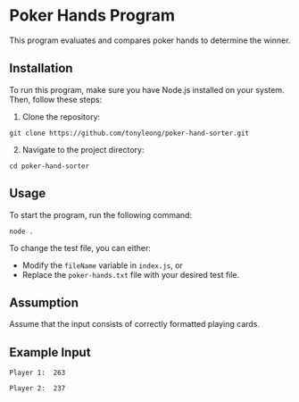 # Poker Hands Program

This program evaluates and compares poker hands to determine the winner.

## Installation

To run this program, make sure you have Node.js installed on your system. Then, follow these steps:

1. Clone the repository:

```
git clone https://github.com/tonyleong/poker-hand-sorter.git
```

2. Navigate to the project directory:
```
cd poker-hand-sorter
```


## Usage

To start the program, run the following command:

```
node .
```

To change the test file, you can either:
- Modify the `fileName` variable in `index.js`, or
- Replace the `poker-hands.txt` file with your desired test file.

## Assumption

Assume that the input consists of correctly formatted playing cards.

## Example Input
```
Player 1:  263

Player 2:  237
```


